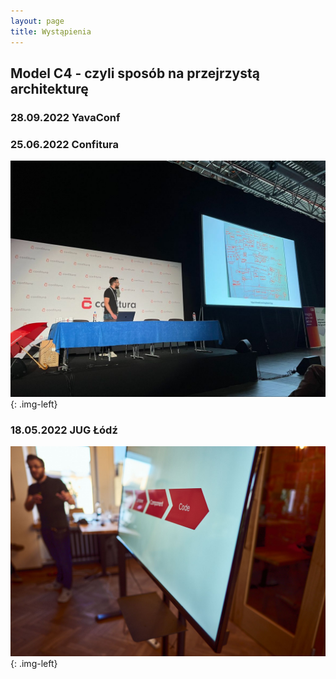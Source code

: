 ```yaml
---
layout: page
title: Wystąpienia
---
```


## Model C4 - czyli sposób na przejrzystą architekturę
### 28.09.2022 YavaConf
### 25.06.2022 Confitura
![image](assets/images/talks/confitura.jpeg){: .img-left}
### 18.05.2022 JUG Łódź
![image](assets/images/talks/jug_lodz.jpeg){: .img-left}

